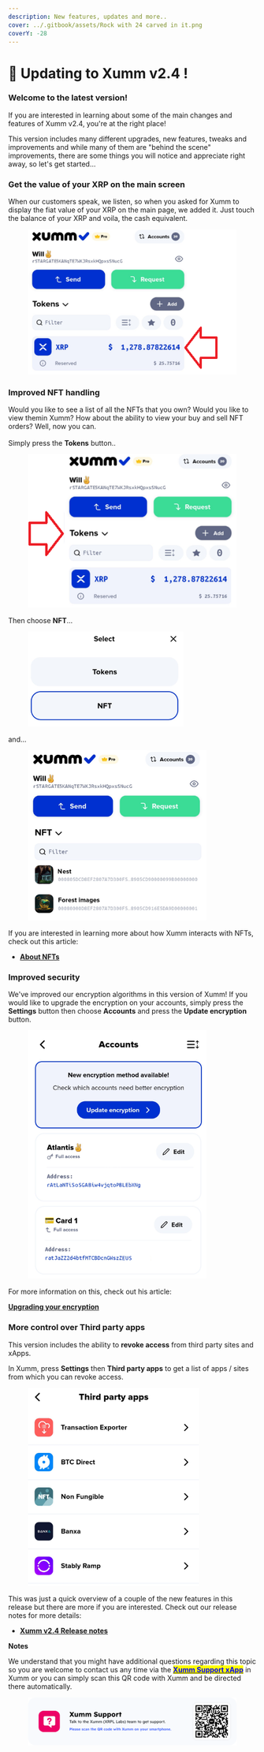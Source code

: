 ```yaml
---
description: New features, updates and more..
cover: ../.gitbook/assets/Rock with 24 carved in it.png
coverY: -28
---
```


# 🥳 Updating to Xumm v2.4 !

### Welcome to the latest version!

If you are interested in learning about some of the main changes and features of Xumm v2.4, you're at the right place!

This version includes many different upgrades, new features, tweaks and improvements and while many of them are "behind the scene" improvements, there are some things you will notice and appreciate right away, so let's get started...&#x20;

### Get the value of your XRP on the main screen

When our customers speak, we listen, so when you asked for Xumm to display the fiat value of your XRP on the main page, we added it. Just touch the balance of your XRP and voila, the cash equivalent.&#x20;

<figure><img src="../.gitbook/assets/v24 - 1.png" alt=""><figcaption></figcaption></figure>

### Improved NFT handling

Would you like to see a list of all the NFTs that you own? Would you like to view themin Xumm? How about the ability to view your buy and sell NFT orders? Well, now you can.\
\
Simply press the **Tokens** button..

<figure><img src="../.gitbook/assets/v24 - Tokens page -1.png" alt=""><figcaption></figcaption></figure>

Then choose **NFT**...

<figure><img src="../.gitbook/assets/v24 - Tokens page -3.png" alt=""><figcaption></figcaption></figure>

and...

<figure><img src="../.gitbook/assets/v24 - Tokens page -2.png" alt=""><figcaption></figcaption></figure>

If you are interested in learning more about how Xumm interacts with NFTs, check out this article:

* [**About NFTs**](../learning-more-about-xumm/nfts/)

### Improved security

We've improved our encryption algorithms in this version of Xumm! If you would like to upgrade the encryption on your accounts, simply press the **Settings** button then choose **Accounts** and press the **Update encryption** button.

<figure><img src="../.gitbook/assets/Encryption - 1.png" alt=""><figcaption></figcaption></figure>

For more information on this, check out his article:

[**Upgrading your encryption**](../security-and-xumm/all-about-security/upgrading-your-encryption.md)

### More control over Third party apps&#x20;

This version includes the ability to **revoke access** from third party sites and xApps.

In Xumm, press **Settings** then **Third party apps** to get a list of apps / sites from which you can revoke access.&#x20;

<figure><img src="../.gitbook/assets/v24 - Third party apps.png" alt=""><figcaption></figcaption></figure>

This was just a quick overview of a couple of the new features in this release but there are more if you are interested. Check out our release notes for more details:

* [**Xumm v2.4 Release notes**](../release-notes/xumm-v2.4.md)

**Notes**

We understand that you might have additional questions regarding this topic so you are welcome to contact us any time via the [<mark style="color:blue;">**Xumm Support xApp**</mark>](https://xumm.app/detect/xapp:xumm.support?ref=helpcenter) in Xumm or you can simply scan this QR code with Xumm and be directed there automatically.

<figure><img src="../.gitbook/assets/Support banner Xumm.png" alt=""><figcaption></figcaption></figure>

###

###

###

###

###

###

###

###

###

###

###

###

###

###

###

###

###

###

###

###

###

###

###

###

###

###

###

###

###

###

###

###

### &#x20;


